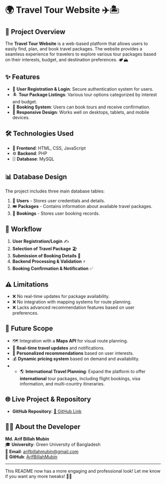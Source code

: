 # 🌍 Travel Tour Website ✈️🏝️

## 📌 Project Overview
The **Travel Tour Website** is a web-based platform that allows users to easily find, plan, and book travel packages. The website provides a seamless experience for travelers to explore various tour packages based on their interests, budget, and destination preferences. 🏕️🏔️

## ✨ Features
- 🔐 **User Registration & Login**: Secure authentication system for users.  
- 🏝️ **Tour Package Listings**: Various tour options categorized by interest and budget.  
- 📅 **Booking System**: Users can book tours and receive confirmation.    
- 📱 **Responsive Design**: Works well on desktops, tablets, and mobile devices.  

## 🛠️ Technologies Used
- 🎨 **Frontend**: HTML, CSS, JavaScript  
- ⚙️ **Backend**: PHP  
- 🗄️ **Database**: MySQL  

## 📊 Database Design
The project includes three main database tables:  
1. 👤 **Users** - Stores user credentials and details.  
2. 🎟️ **Packages** - Contains information about available travel packages.  
3. 📑 **Bookings** - Stores user booking records.  

## 🔄 Workflow
1. **User Registration/Login** ✍️  
2. **Selection of Travel Package** 🏖️  
3. **Submission of Booking Details** 📝  
4. **Backend Processing & Validation** ⚡  
5. **Booking Confirmation & Notification** ✅  

## ⚠️ Limitations
- ❌ No real-time updates for package availability.  
- ❌ No integration with mapping systems for route planning.  
- ❌ Lacks advanced recommendation features based on user preferences.  

## 🚀 Future Scope
- 🗺️ Integration with a **Maps API** for visual route planning.  
- 📢 **Real-time travel updates** and notifications.  
- 🎯 **Personalized recommendations** based on user interests.  
- 💰 **Dynamic pricing system** based on demand and availability.
- - 🌎 **International Travel Planning**: Expand the platform to offer **international** tour packages, including flight bookings, visa information, and multi-country itineraries.  

## 🌐 Live Project & Repository
- **GitHub Repository**: [🔗 GitHub Link](https://arifbillahmubin.github.io/tour-and-travels/)  

## 👨‍💻 About the Developer
**Md. Arif Billah Mubin**  
🎓 **University**: Green University of Bangladesh  
📧 **Email**: arifbillahmubin@gmail.com  
🔗 **GitHub**: [ArifBillahMubin](https://github.com/ArifBillahMubin)  

---

This README now has a more engaging and professional look! Let me know if you want any more tweaks! 🚀🎉
